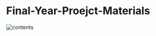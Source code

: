 # Final-Year-Proejct-Materials

![contents](https://github.com/9453a730-7268-4d07-9bac-91e40bed1a70)
